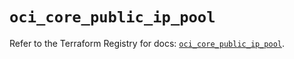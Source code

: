 # `oci_core_public_ip_pool`

Refer to the Terraform Registry for docs: [`oci_core_public_ip_pool`](https://registry.terraform.io/providers/oracle/oci/7.19.0/docs/resources/core_public_ip_pool).
